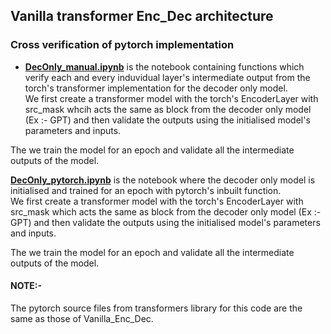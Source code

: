 ## Vanilla transformer Enc_Dec architecture

### Cross verification of pytorch implementation 


- **[DecOnly_manual.ipynb](DecOnly_manual.ipynb)** is the notebook containing functions which verify each and every induvidual layer's intermediate output from the torch's transformer implementation for the decoder only model. 
\
We first create a transformer model with the torch's EncoderLayer with src_mask whcih acts the same as block from the decoder only model (Ex :- GPT) and then validate the outputs using the initialised model's parameters and inputs. 

The we train the model for an epoch and validate all the intermediate outputs of the model.

**[DecOnly_pytorch.ipynb](DecOnly_pytorch.ipynb)** is the notebook where the decoder only model is initialised and trained for an epoch with pytorch's inbuilt function. 
\
We first create a transformer model with the torch's EncoderLayer with src_mask which acts the same as block from the decoder only model (Ex :- GPT) and then validate the outputs using the initialised model's parameters and inputs. 

The we train the model for an epoch and validate all the intermediate outputs of the model.



#### NOTE:- 
The pytorch source files from transformers library for this code are the same as those of Vanilla_Enc_Dec.
